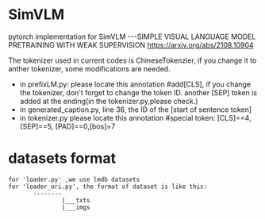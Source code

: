 # SimVLM
pytorch implementation for SimVLM ---SIMPLE VISUAL LANGUAGE MODEL PRETRAINING WITH WEAK SUPERVISION
https://arxiv.org/abs/2108.10904

The tokenizer used in current codes is ChineseTokenzier, if you change it to anther tokenizer, some modifications are needed.
* in prefixLM.py: please locate this annotation  #add[CLS], if you change the tokenizer, don't forget  to change the token ID. another [SEP] token is added at the ending(in the tokenizer.py,please check.)
* in generated_caption.py, line 36, the ID of the [start of sentence token]
* in tokenizer.py  please locate this annotation  #special token: [CLS]==4,[SEP]==5, [PAD]==0,[bos]=7

# datasets format
    for 'loader.py' ,we use lmdb datasets
    for 'loader_ori.py', the format of dataset is like this:
           --------
                   |___txts
                   |___imgs
   
